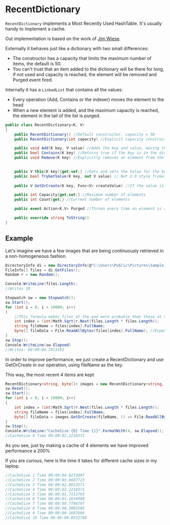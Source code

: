 ﻿# RecentDictionary 
`RecentDictionary` implements a Most Recently Used HashTable. It's usually handy to implement a cache.

Out implementation is based on the work of [Jim Wiese](http://www.codeproject.com/KB/recipes/mostrecentlyused.aspx). 

Externally it behaves just like a dictionary with two small differences: 
* The constructor has a capacity that limits the maximum number of items, the default is 50.  
* You can't trust that an item added to the dictionary will be there for long, if not used and capacity is reached, the element will be removed and Purged event fired.

Internally it has a `LinkedList` that contains all the values:
* Every operation (Add, Contains or the indexer) moves the element to the head
* When a new element is added, and the maximum capacity is reached, the element in the tail of the list is purged. 

```C#
public class RecentDictionary<K, V> 
{
    public RecentDictionary() //Default constructor, capacity = 50
    public RecentDictionary(int capacity) //Explicit capacity constructor

    public void Add(K key, V value) //Adds the key and value, moving the element to the head of the list
    public bool Contains(K key) //Returns true if the key is in the dictionary, moving the element to the head of the list 
    public void Remove(K key) //Explicitly removes an element from the dictionary

    
    public V this[K key]{get;set;} //Gets and sets the Value for the key. If the element is not there throws KeyNotFoundException
    public bool TryGetValue(K key, out V value) //.Net 2.0 style TryGetValue, if the element is not there returns false, otherwise value is filled. 
   
    public V GetOrCreate(K key, Func<V> createValue) //If the value is in the dictionary, it's retrieved. Otherwise is created using createValue and stored. 

    public int Capacity{get;set;} //Maximum number of elements  
    public int Count{get;} //Current number of elements

    public event Action<K,V> Purged //Thrown every time an element is removed because there's not enough space

    public override string ToString()
}
```

## Example
Let's imagine we have a few images that are being continuously retrieved in a non-homogeneous fashion.

```C#
DirectoryInfo di = new DirectoryInfo(@"C:\Users\Public\Pictures\Sample Pictures");
FileInfo[] files = di.GetFiles();
Random r = new Random();

Console.WriteLine(files.Length); 
//Writes 10

Stopwatch sw = new Stopwatch();
sw.Start();
for (int i = 0; i < 10000; i++)
{
    //This formula makes files at the end more probable than those at the beginning of the array
    int index = (int)Math.Sqrt(r.Next(files.Length * files.Length));
    string fileName = files[index].FullName;
    byte[] fileData = File.ReadAllBytes(files[index].FullName); //Expensive operations
}
sw.Stop();
Console.WriteLine(sw.Elapsed)
//Writes: 00:00:04.3913192
```

In order to improve performance, we just create a RecentDictionary and use GetOrCreate in our operation, using fileName as the key. 

This way, the most recent 4 items are kept

```C#
RecentDictionary<string, byte[]> images = new RecentDictionary<string, byte[]>(4);
sw.Reset();
sw.Start();
for (int i = 0; i < 10000; i++)
{
    int index = (int)Math.Sqrt(r.Next(files.Length * files.Length));
    string fileName = files[index].FullName;
    byte[] fileData = images.GetOrCreate(fileName, () => File.ReadAllBytes(fileName)); //Expensive and cached operations
}
sw.Stop();
Console.WriteLine("CacheSize {0} Time {1}".FormatWith(4, sw.Elapsed));
//CacheSize 4 Time 00:00:02.2218371
```

As you see, just by making a cache of 4 elements we have improved performance a 200%

If you are curious, here is the time it takes for different cache sizes in my laptop. 

```C#
//CacheSize 1 Time 00:00:04.0272807
//CacheSize 2 Time 00:00:03.6607723
//CacheSize 3 Time 00:00:02.8913571
//CacheSize 4 Time 00:00:02.2218371
//CacheSize 5 Time 00:00:01.7153703
//CacheSize 6 Time 00:00:01.1834980
//CacheSize 7 Time 00:00:00.7798797
//CacheSize 8 Time 00:00:00.3985586
//CacheSize 9 Time 00:00:00.1697666
//CacheSize 10 Time 00:00:00.0532788
```